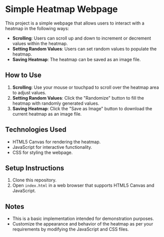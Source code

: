 # Simple Heatmap Webpage

This project is a simple webpage that allows users to interact with a heatmap in the following ways:

- **Scrolling**: Users can scroll up and down to increment or decrement values within the heatmap.
- **Setting Random Values**: Users can set random values to populate the heatmap.
- **Saving Heatmap**: The heatmap can be saved as an image file.

## How to Use

1. **Scrolling**: Use your mouse or touchpad to scroll over the heatmap area to adjust values.
2. **Setting Random Values**: Click the "Randomize" button to fill the heatmap with randomly generated values.
3. **Saving Heatmap**: Click the "Save as Image" button to download the current heatmap as an image file.

## Technologies Used

- HTML5 Canvas for rendering the heatmap.
- JavaScript for interactive functionality.
- CSS for styling the webpage.

## Setup Instructions

1. Clone this repository.
2. Open `index.html` in a web browser that supports HTML5 Canvas and JavaScript.

## Notes

- This is a basic implementation intended for demonstration purposes.
- Customize the appearance and behavior of the heatmap as per your requirements by modifying the JavaScript and CSS files.


